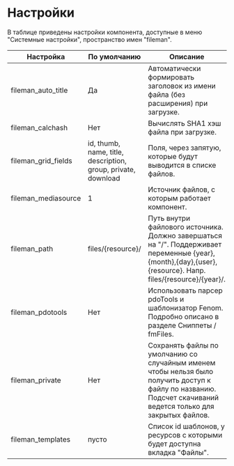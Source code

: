 # Настройки

В таблице приведены настройки компонента, доступные в меню "Системные настройки", пространство имен "fileman".

| Настройка           | По умолчанию                                                  | Описание                                                                                                                                                       |
|---------------------|---------------------------------------------------------------|----------------------------------------------------------------------------------------------------------------------------------------------------------------|
| fileman_auto_title  | Да                                                            | Автоматически формировать заголовок из имени файла (без расширения) при загрузке.                                                                              |
| fileman_calchash    | Нет                                                           | Вычислять SHA1 хэш файла при загрузке.                                                                                                                         |
| fileman_grid_fields | id, thumb, name, title, description, group, private, download | Поля, через запятую, которые будут выводится в списке файлов.                                                                                                  |
| fileman_mediasource | 1                                                             | Источник файлов, с которым работает компонент.                                                                                                                 |
| fileman_path        | files/{resource}/                                             | Путь внутри файлового источника. Должно завершаться на "/". Поддерживает переменные {year},{month},{day},{user},{resource}. Напр. files/{resource}/{year}/.    |
| fileman_pdotools    | Нет                                                           | Использовать парсер pdoTools и шаблонизатор Fenom. Подробно описано в разделе Сниппеты / fmFiles.                                                              |
| fileman_private     | Нет                                                           | Сохранять файлы по умолчанию со случайным именем чтобы нельзя было получить доступ к файлу по названию. Подсчет скачиваний ведется только для закрытых файлов. |
| fileman_templates   | пусто                                                         | Список id шаблонов, у ресурсов с которыми будет доступна вкладка "Файлы".                                                                                      |
